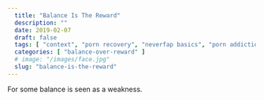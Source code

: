 ```yaml
---
  title: "Balance Is The Reward"
  description: ""
  date: 2019-02-07
  draft: false
  tags: [ "context", "porn recovery", "neverfap basics", "porn addiction", "addiction", "awareness", "nofap", "neverfap", "neverfap deluxe", "neverfap basics" ]
  categories: [ "balance-over-reward" ]
  # image: "/images/face.jpg"
  slug: "balance-is-the-reward"
---
```


For some balance is seen as a weakness.